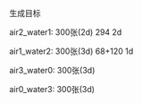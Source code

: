 生成目标

air2_water1: 300张(2d) 294 2d

air1_water2: 300张(3d) 68+120 1d 

air3_water0: 300张(3d) 

air0_water3: 300张(3d) 

